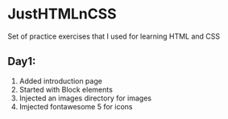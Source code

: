 # JustHTMLnCSS
Set of practice exercises that I used for learning HTML and CSS


## Day1:
1. Added introduction page
2. Started with Block elements
3. Injected an images directory for images
4. Imjected fontawesome 5 for icons